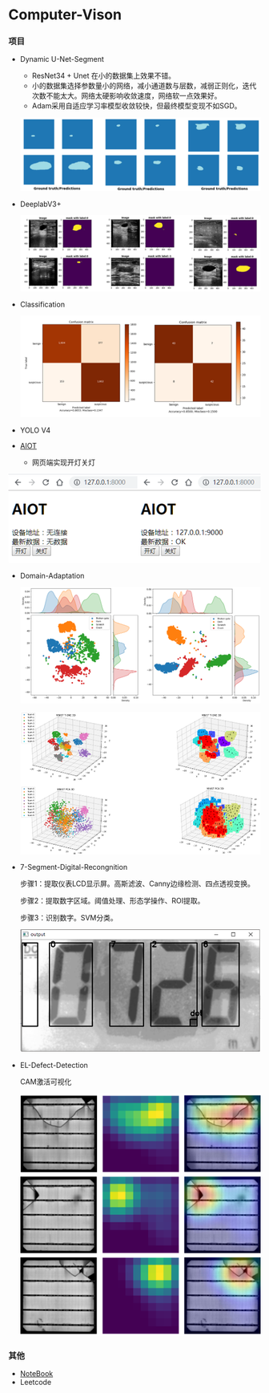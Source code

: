 # Computer-Vison

### 项目

* Dynamic U-Net-Segment 

  * ResNet34 + Unet 在小的数据集上效果不错。
  * 小的数据集选择参数量小的网络，减小通道数与层数，减弱正则化，迭代次数不能太大。网络太硬影响收敛速度，网络软一点效果好。
  * Adam采用自适应学习率模型收敛较快，但最终模型变现不如SGD。
  
  ![1569054114772](image/1569054114772.png)
  
* DeeplabV3+

  ![1569054180948](image/1569054180948.png)

* Classification

  ![Figure](image/Figure.png)

* YOLO V4

* [AIOT](https://github.com/KeyForce/Computer-Vison/tree/master/AIOT/DEMO1)

  * 网页端实现开灯关灯

<div align=center><img src ="image/AIOT.png"/></div>



* Domain-Adaptation

  ![image-20210718214819670](image/image-20210718214819670.png)

  <div align=center><img src ="image/image-20200524152211570-1597029532519.png"width="550"/></div>

* 7-Segment-Digital-Recongnition

  步骤1：提取仪表LCD显示屏。高斯滤波、Canny边缘检测、四点透视变换。

  步骤2：提取数字区域。阈值处理、形态学操作、ROI提取。

  步骤3：识别数字。SVM分类。

  <div align=center><img src ="image/微信截图_20190517223708.png"/></div>

* EL-Defect-Detection

  CAM激活可视化

  ![image-20210718214936798](image/image-20210718214936798.png)

### 其他

* [NoteBook](https://github.com/KeyForce/NoteBook)
* Leetcode


